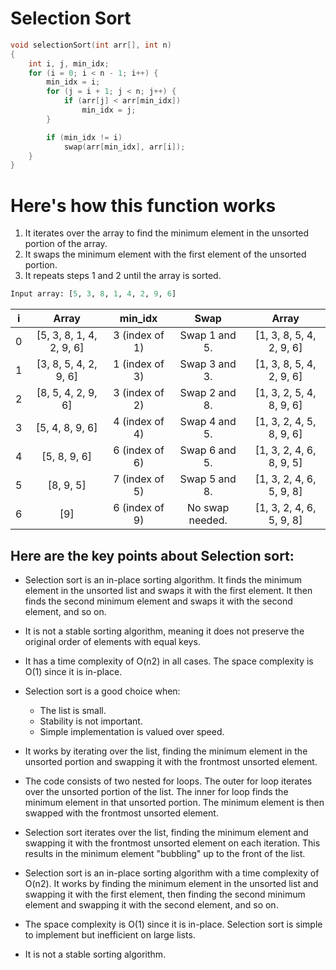# Selection Sort
```cpp
void selectionSort(int arr[], int n)
{
    int i, j, min_idx;
    for (i = 0; i < n - 1; i++) {
        min_idx = i;
        for (j = i + 1; j < n; j++) {
            if (arr[j] < arr[min_idx])
                min_idx = j;
        }

        if (min_idx != i)
            swap(arr[min_idx], arr[i]);
    }
}
```

# Here's how this function works

1. It iterates over the array to find the minimum element in the unsorted portion of the array.
2. It swaps the minimum element with the first element of the unsorted portion.
3. It repeats steps 1 and 2 until the array is sorted.

```py
Input array: [5, 3, 8, 1, 4, 2, 9, 6]
```
| i | Array | min_idx | Swap | Array |
| :-: | :-: | :-: | :-: | :-: |
| 0	| [5, 3, 8, 1, 4, 2, 9, 6] | 3 (index of 1) |	Swap 1 and 5. | [1, 3, 8, 5, 4, 2, 9, 6] |
| 1	| [3, 8, 5, 4, 2, 9, 6] |	1 (index of 3) |	Swap 3 and 3. | [1, 3, 8, 5, 4, 2, 9, 6] |
| 2	| [8, 5, 4, 2, 9, 6] |	3 (index of 2) |	Swap 2 and 8. | [1, 3, 2, 5, 4, 8, 9, 6] |
| 3	| [5, 4, 8, 9, 6] |	4 (index of 4) |	Swap 4 and 5. | [1, 3, 2, 4, 5, 8, 9, 6] |
| 4	| [5, 8, 9, 6] |	6 (index of 6) |	Swap 6 and 5. | [1, 3, 2, 4, 6, 8, 9, 5] |
| 5	| [8, 9, 5] |	7 (index of 5) |	Swap 5 and 8. | [1, 3, 2, 4, 6, 5, 9, 8] |
| 6	| [9] |	6 (index of 9) |	No swap needed. | [1, 3, 2, 4, 6, 5, 9, 8] |

## Here are the key points about Selection sort:

- Selection sort is an in-place sorting algorithm. It finds the minimum element in the unsorted list and swaps it with the first element. It then finds the second minimum element and swaps it with the second element, and so on.

- It is not a stable sorting algorithm, meaning it does not preserve the original order of elements with equal keys.

- It has a time complexity of O(n2) in all cases. The space complexity is O(1) since it is in-place.

- Selection sort is a good choice when:
    - The list is small.
    - Stability is not important.
    - Simple implementation is valued over speed.

- It works by iterating over the list, finding the minimum element in the unsorted portion and swapping it with the frontmost unsorted element.

- The code consists of two nested for loops. The outer for loop iterates over the unsorted portion of the list. The inner for loop finds the minimum element in that unsorted portion. The minimum element is then swapped with the frontmost unsorted element.

- Selection sort iterates over the list, finding the minimum element and swapping it with the frontmost unsorted element on each iteration. This results in the minimum element "bubbling" up to the front of the list.

- Selection sort is an in-place sorting algorithm with a time complexity of O(n2). It works by finding the minimum element in the unsorted list and swapping it with the first element, then finding the second minimum element and swapping it with the second element, and so on.

- The space complexity is O(1) since it is in-place. Selection sort is simple to implement but inefficient on large lists.

- It is not a stable sorting algorithm.
